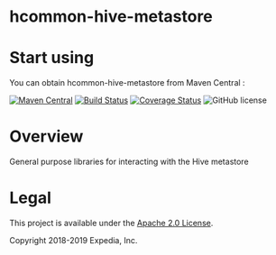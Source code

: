 # hcommon-hive-metastore

# Start using
You can obtain hcommon-hive-metastore from Maven Central :

[![Maven Central](https://maven-badges.herokuapp.com/maven-central/com.hotels/hcommon-hive-metastore/badge.svg?subject=com.hotels:hcommon-hive-metastore)](https://maven-badges.herokuapp.com/maven-central/com.hotels/hcommon-hive-metastore) [![Build Status](https://travis-ci.org/HotelsDotCom/hcommon-hive-metastore.svg?branch=master)](https://travis-ci.org/HotelsDotCom/hcommon-hive-metastore) [![Coverage Status](https://coveralls.io/repos/github/HotelsDotCom/hcommon-hive-metastore/badge.svg?branch=master)](https://coveralls.io/github/HotelsDotCom/hcommon-hive-metastore) ![GitHub license](https://img.shields.io/github/license/HotelsDotCom/hcommon-hive-metastore.svg)

# Overview
General purpose libraries for interacting with the Hive metastore

# Legal
This project is available under the [Apache 2.0 License](http://www.apache.org/licenses/LICENSE-2.0.html).

Copyright 2018-2019 Expedia, Inc.
